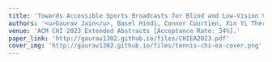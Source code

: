 ```yaml
---
title: 'Towards Accessible Sports Broadcasts for Blind and Low-Vision Viewers'
authors: '<u>Gaurav Jain</u>, Basel Hindi, Connor Courtien, Xin Yi Therese Xu, Conrad Wyrick, Michael Malcolm, Brian A. Smith'
venue: 'ACM CHI 2023 Extended Abstracts [Acceptance Rate: 34%].'
paper_link: 'http://gaurav1302.github.io/files/CHIEA2023.pdf'
cover_img: 'http://gaurav1302.github.io/files/tennis-chi-ea-cover.png'
---
```


